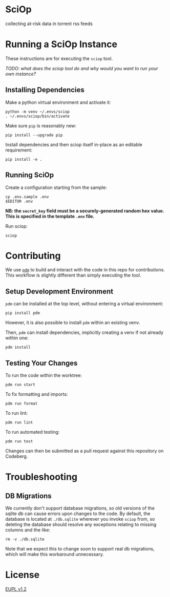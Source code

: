 SciOp
=====

collecting at-risk data in torrent rss feeds

# Running a SciOp Instance

These instructions are for executing the `sciop` tool.

*TODO: what does the sciop tool do and why would you want to run your own instance?*

## Installing Dependencies

Make a python virtual environment and activate it:

    python -m venv ~/.envs/sciop
    . ~/.envs/sciop/bin/activate

Make sure `pip` is reasonably new:

    pip install --upgrade pip

Install dependencies and then sciop itself in-place as an editable requirement:

    pip install -e .

## Running SciOp

Create a configuration starting from the sample:

    cp .env.sample .env
    $EDITOR .env

**NB: the `secret_key` field must be a securely-generated random hex value. This is specified in the template `.env` file.**

Run sciop:

    sciop

# Contributing

We use [`pdm`](https://pdm-project.org/latest/) to build and interact with the code in this repo for contributions. This workflow is slightly different than simply executing the tool.

## Setup Development Environment

`pdm` can be installed at the top level, without entering a virtual environment:

    pip install pdm

However, it is also possible to install `pdm` within an existing venv.

Then, `pdm` can install dependencies, implicitly creating a venv if not already within one:

    pdm install

## Testing Your Changes

To run the code within the worktree:

    pdm run start

To fix formatting and imports:

    pdm run format

To run lint:

    pdm run lint

To run automated testing:

    pdm run test

Changes can then be submitted as a pull request against this repository on Codeberg.

# Troubleshooting

## DB Migrations
We currently don't support database migrations, so old versions of the sqlite db can cause errors upon changes to the code. By default, the database is located at `./db.sqlite` wherever you invoke `sciop` from, so deleting the database should resolve any exceptions relating to missing columns and the like:

    rm -v ./db.sqlite

Note that we expect this to change soon to support real db migrations, which will make this workaround unnecessary.

# License
[EUPL v1.2](./LICENSE)
